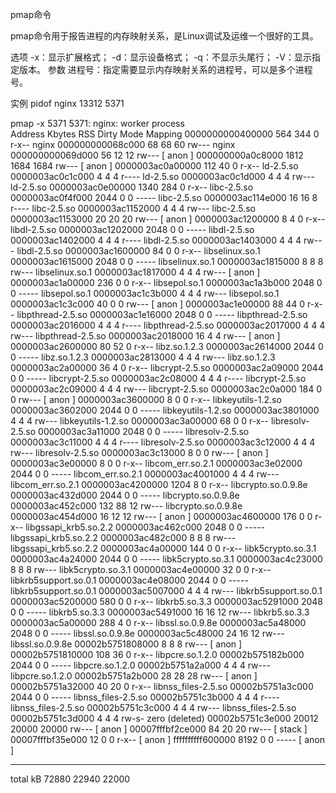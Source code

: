 pmap命令

pmap命令用于报告进程的内存映射关系，是Linux调试及运维一个很好的工具。

选项
-x：显示扩展格式；
-d：显示设备格式；
-q：不显示头尾行；
-V：显示指定版本。
参数
进程号：指定需要显示内存映射关系的进程号，可以是多个进程号。

实例
pidof nginx
13312 5371

pmap -x 5371
5371:   nginx: worker process                
Address           Kbytes     RSS   Dirty Mode   Mapping
0000000000400000     564     344       0 r-x--  nginx
000000000068c000      68      68      60 rw---  nginx
000000000069d000      56      12      12 rw---    [ anon ]
000000000a0c8000    1812    1684    1684 rw---    [ anon ]
0000003ac0a00000     112      40       0 r-x--  ld-2.5.so
0000003ac0c1c000       4       4       4 r----  ld-2.5.so
0000003ac0c1d000       4       4       4 rw---  ld-2.5.so
0000003ac0e00000    1340     284       0 r-x--  libc-2.5.so
0000003ac0f4f000    2044       0       0 -----  libc-2.5.so
0000003ac114e000      16      16       8 r----  libc-2.5.so
0000003ac1152000       4       4       4 rw---  libc-2.5.so
0000003ac1153000      20      20      20 rw---    [ anon ]
0000003ac1200000       8       4       0 r-x--  libdl-2.5.so
0000003ac1202000    2048       0       0 -----  libdl-2.5.so
0000003ac1402000       4       4       4 r----  libdl-2.5.so
0000003ac1403000       4       4       4 rw---  libdl-2.5.so
0000003ac1600000      84       0       0 r-x--  libselinux.so.1
0000003ac1615000    2048       0       0 -----  libselinux.so.1
0000003ac1815000       8       8       8 rw---  libselinux.so.1
0000003ac1817000       4       4       4 rw---    [ anon ]
0000003ac1a00000     236       0       0 r-x--  libsepol.so.1
0000003ac1a3b000    2048       0       0 -----  libsepol.so.1
0000003ac1c3b000       4       4       4 rw---  libsepol.so.1
0000003ac1c3c000      40       0       0 rw---    [ anon ]
0000003ac1e00000      88      44       0 r-x--  libpthread-2.5.so
0000003ac1e16000    2048       0       0 -----  libpthread-2.5.so
0000003ac2016000       4       4       4 r----  libpthread-2.5.so
0000003ac2017000       4       4       4 rw---  libpthread-2.5.so
0000003ac2018000      16       4       4 rw---    [ anon ]
0000003ac2600000      80      52       0 r-x--  libz.so.1.2.3
0000003ac2614000    2044       0       0 -----  libz.so.1.2.3
0000003ac2813000       4       4       4 rw---  libz.so.1.2.3
0000003ac2a00000      36       4       0 r-x--  libcrypt-2.5.so
0000003ac2a09000    2044       0       0 -----  libcrypt-2.5.so
0000003ac2c08000       4       4       4 r----  libcrypt-2.5.so
0000003ac2c09000       4       4       4 rw---  libcrypt-2.5.so
0000003ac2c0a000     184       0       0 rw---    [ anon ]
0000003ac3600000       8       0       0 r-x--  libkeyutils-1.2.so
0000003ac3602000    2044       0       0 -----  libkeyutils-1.2.so
0000003ac3801000       4       4       4 rw---  libkeyutils-1.2.so
0000003ac3a00000      68       0       0 r-x--  libresolv-2.5.so
0000003ac3a11000    2048       0       0 -----  libresolv-2.5.so
0000003ac3c11000       4       4       4 r----  libresolv-2.5.so
0000003ac3c12000       4       4       4 rw---  libresolv-2.5.so
0000003ac3c13000       8       0       0 rw---    [ anon ]
0000003ac3e00000       8       0       0 r-x--  libcom_err.so.2.1
0000003ac3e02000    2044       0       0 -----  libcom_err.so.2.1
0000003ac4001000       4       4       4 rw---  libcom_err.so.2.1
0000003ac4200000    1204       8       0 r-x--  libcrypto.so.0.9.8e
0000003ac432d000    2044       0       0 -----  libcrypto.so.0.9.8e
0000003ac452c000     132      88      12 rw---  libcrypto.so.0.9.8e
0000003ac454d000      16      12      12 rw---    [ anon ]
0000003ac4600000     176       0       0 r-x--  libgssapi_krb5.so.2.2
0000003ac462c000    2048       0       0 -----  libgssapi_krb5.so.2.2
0000003ac482c000       8       8       8 rw---  libgssapi_krb5.so.2.2
0000003ac4a00000     144       0       0 r-x--  libk5crypto.so.3.1
0000003ac4a24000    2044       0       0 -----  libk5crypto.so.3.1
0000003ac4c23000       8       8       8 rw---  libk5crypto.so.3.1
0000003ac4e00000      32       0       0 r-x--  libkrb5support.so.0.1
0000003ac4e08000    2044       0       0 -----  libkrb5support.so.0.1
0000003ac5007000       4       4       4 rw---  libkrb5support.so.0.1
0000003ac5200000     580       0       0 r-x--  libkrb5.so.3.3
0000003ac5291000    2048       0       0 -----  libkrb5.so.3.3
0000003ac5491000      16      16      12 rw---  libkrb5.so.3.3
0000003ac5a00000     288       4       0 r-x--  libssl.so.0.9.8e
0000003ac5a48000    2048       0       0 -----  libssl.so.0.9.8e
0000003ac5c48000      24      16      12 rw---  libssl.so.0.9.8e
00002b5751808000       8       8       8 rw---    [ anon ]
00002b5751810000     108      36       0 r-x--  libpcre.so.1.2.0
00002b575182b000    2044       0       0 -----  libpcre.so.1.2.0
00002b5751a2a000       4       4       4 rw---  libpcre.so.1.2.0
00002b5751a2b000      28      28      28 rw---    [ anon ]
00002b5751a32000      40      20       0 r-x--  libnss_files-2.5.so
00002b5751a3c000    2044       0       0 -----  libnss_files-2.5.so
00002b5751c3b000       4       4       4 r----  libnss_files-2.5.so
00002b5751c3c000       4       4       4 rw---  libnss_files-2.5.so
00002b5751c3d000       4       4       4 rw-s-  zero (deleted)
00002b5751c3e000   20012   20000   20000 rw---    [ anon ]
00007fffbf2ce000      84      20      20 rw---    [ stack ]
00007fffbf35e000      12       0       0 r-x--    [ anon ]
ffffffffff600000    8192       0       0 -----    [ anon ]
----------------  ------  ------  ------
total kB           72880   22940   22000